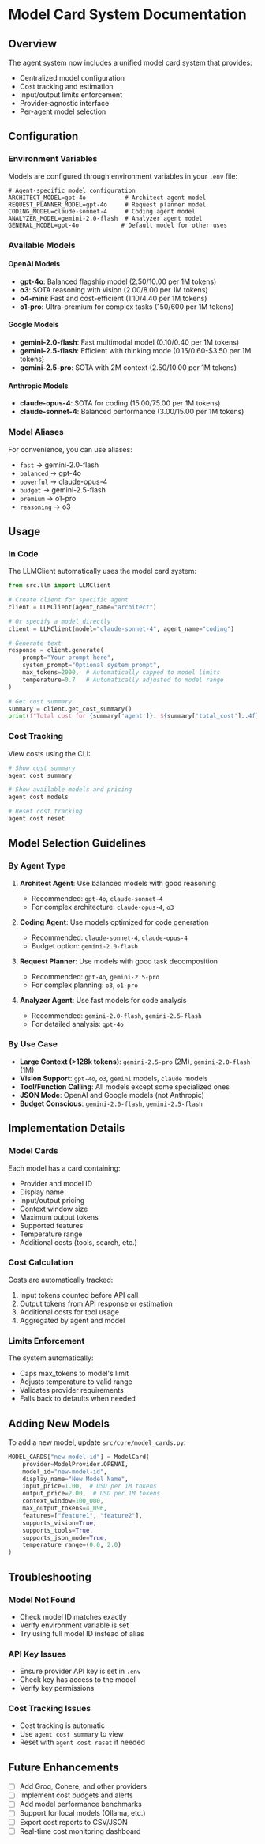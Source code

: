# Model Card System Documentation

## Overview

The agent system now includes a unified model card system that provides:
- Centralized model configuration
- Cost tracking and estimation
- Input/output limits enforcement
- Provider-agnostic interface
- Per-agent model selection

## Configuration

### Environment Variables

Models are configured through environment variables in your `.env` file:

```env
# Agent-specific model configuration
ARCHITECT_MODEL=gpt-4o           # Architect agent model
REQUEST_PLANNER_MODEL=gpt-4o     # Request planner model
CODING_MODEL=claude-sonnet-4     # Coding agent model
ANALYZER_MODEL=gemini-2.0-flash  # Analyzer agent model
GENERAL_MODEL=gpt-4o            # Default model for other uses
```

### Available Models

#### OpenAI Models
- **gpt-4o**: Balanced flagship model ($2.50/$10.00 per 1M tokens)
- **o3**: SOTA reasoning with vision ($2.00/$8.00 per 1M tokens)
- **o4-mini**: Fast and cost-efficient ($1.10/$4.40 per 1M tokens)
- **o1-pro**: Ultra-premium for complex tasks ($150/$600 per 1M tokens)

#### Google Models
- **gemini-2.0-flash**: Fast multimodal model ($0.10/$0.40 per 1M tokens)
- **gemini-2.5-flash**: Efficient with thinking mode ($0.15/$0.60-$3.50 per 1M tokens)
- **gemini-2.5-pro**: SOTA with 2M context ($2.50/$10.00 per 1M tokens)

#### Anthropic Models
- **claude-opus-4**: SOTA for coding ($15.00/$75.00 per 1M tokens)
- **claude-sonnet-4**: Balanced performance ($3.00/$15.00 per 1M tokens)

### Model Aliases

For convenience, you can use aliases:
- `fast` → gemini-2.0-flash
- `balanced` → gpt-4o
- `powerful` → claude-opus-4
- `budget` → gemini-2.5-flash
- `premium` → o1-pro
- `reasoning` → o3

## Usage

### In Code

The LLMClient automatically uses the model card system:

```python
from src.llm import LLMClient

# Create client for specific agent
client = LLMClient(agent_name="architect")

# Or specify a model directly
client = LLMClient(model="claude-sonnet-4", agent_name="coding")

# Generate text
response = client.generate(
    prompt="Your prompt here",
    system_prompt="Optional system prompt",
    max_tokens=2000,  # Automatically capped to model limits
    temperature=0.7   # Automatically adjusted to model range
)

# Get cost summary
summary = client.get_cost_summary()
print(f"Total cost for {summary['agent']}: ${summary['total_cost']:.4f}")
```

### Cost Tracking

View costs using the CLI:

```bash
# Show cost summary
agent cost summary

# Show available models and pricing
agent cost models

# Reset cost tracking
agent cost reset
```

## Model Selection Guidelines

### By Agent Type

1. **Architect Agent**: Use balanced models with good reasoning
   - Recommended: `gpt-4o`, `claude-sonnet-4`
   - For complex architecture: `claude-opus-4`, `o3`

2. **Coding Agent**: Use models optimized for code generation
   - Recommended: `claude-sonnet-4`, `claude-opus-4`
   - Budget option: `gemini-2.0-flash`

3. **Request Planner**: Use models with good task decomposition
   - Recommended: `gpt-4o`, `gemini-2.5-pro`
   - For complex planning: `o3`, `o1-pro`

4. **Analyzer Agent**: Use fast models for code analysis
   - Recommended: `gemini-2.0-flash`, `gemini-2.5-flash`
   - For detailed analysis: `gpt-4o`

### By Use Case

- **Large Context (>128k tokens)**: `gemini-2.5-pro` (2M), `gemini-2.0-flash` (1M)
- **Vision Support**: `gpt-4o`, `o3`, `gemini` models, `claude` models
- **Tool/Function Calling**: All models except some specialized ones
- **JSON Mode**: OpenAI and Google models (not Anthropic)
- **Budget Conscious**: `gemini-2.0-flash`, `gemini-2.5-flash`

## Implementation Details

### Model Cards

Each model has a card containing:
- Provider and model ID
- Display name
- Input/output pricing
- Context window size
- Maximum output tokens
- Supported features
- Temperature range
- Additional costs (tools, search, etc.)

### Cost Calculation

Costs are automatically tracked:
1. Input tokens counted before API call
2. Output tokens from API response or estimation
3. Additional costs for tool usage
4. Aggregated by agent and model

### Limits Enforcement

The system automatically:
- Caps max_tokens to model's limit
- Adjusts temperature to valid range
- Validates provider requirements
- Falls back to defaults when needed

## Adding New Models

To add a new model, update `src/core/model_cards.py`:

```python
MODEL_CARDS["new-model-id"] = ModelCard(
    provider=ModelProvider.OPENAI,
    model_id="new-model-id",
    display_name="New Model Name",
    input_price=1.00,  # USD per 1M tokens
    output_price=2.00,  # USD per 1M tokens
    context_window=100_000,
    max_output_tokens=4_096,
    features=["feature1", "feature2"],
    supports_vision=True,
    supports_tools=True,
    supports_json_mode=True,
    temperature_range=(0.0, 2.0)
)
```

## Troubleshooting

### Model Not Found
- Check model ID matches exactly
- Verify environment variable is set
- Try using full model ID instead of alias

### API Key Issues
- Ensure provider API key is set in `.env`
- Check key has access to the model
- Verify key permissions

### Cost Tracking Issues
- Cost tracking is automatic
- Use `agent cost summary` to view
- Reset with `agent cost reset` if needed

## Future Enhancements

- [ ] Add Groq, Cohere, and other providers
- [ ] Implement cost budgets and alerts
- [ ] Add model performance benchmarks
- [ ] Support for local models (Ollama, etc.)
- [ ] Export cost reports to CSV/JSON
- [ ] Real-time cost monitoring dashboard